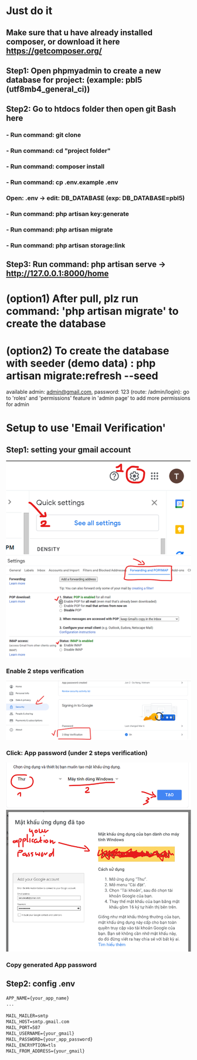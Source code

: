 # Just do it
## Make sure that u have already installed composer, or download it here https://getcomposer.org/
  ## Step1: Open phpmyadmin to create a new database for project: (example: pbl5 (utf8mb4_general_ci)) 
  ## Step2: Go to htdocs folder then open git Bash here
   ### - Run command: git clone <this project>
   ### - Run command: cd "project folder"
   ### - Run command: composer install
   ### - Run command: cp .env.example .env
   ### Open: .env -> edit: DB_DATABASE (exp: DB_DATABASE=pbl5)
   ### - Run command: php artisan key:generate
   ### - Run command: php artisan migrate
   ### - Run command: php artisan storage:link
  ## Step3: Run command: php artisan serve -> http://127.0.0.1:8000/home
    
# (option1) After pull, plz run command: 'php artisan migrate' to create the database
    
# (option2) To create the database with seeder (demo data) : php artisan migrate:refresh --seed  
available admin: admin@gmail.com, password: 123 (route: /admin/login): go to 'roles' and 'permissions' feature in 'admin page' to add more permissions for admin 

# Setup to use 'Email Verification'
## Step1: setting your gmail account
![alt text](readme_imgs/gmail1.png)
![alt text](readme_imgs/gmail2.png)
### Enable 2 steps verification
![alt text](readme_imgs/gmail3.png)
### Click: App password (under 2 steps verification)
![alt text](readme_imgs/gmail4.png)
![alt text](readme_imgs/gmail5.png)
### Copy generated App password 

## Step2: config .env
    APP_NAME={your_app_name}
    ...

    MAIL_MAILER=smtp
    MAIL_HOST=smtp.gmail.com
    MAIL_PORT=587
    MAIL_USERNAME={your_gmail}
    MAIL_PASSWORD={your_app_password}
    MAIL_ENCRYPTION=tls
    MAIL_FROM_ADDRESS={your_gmail}

